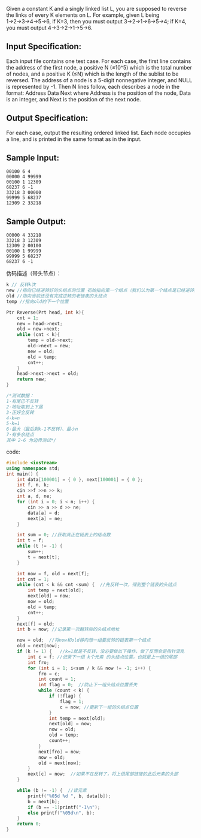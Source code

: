 Given a constant K and a singly linked list L, you are supposed to reverse the links of every K elements on L.
For example, given L being 1→2→3→4→5→6, if K=3, then you must output 3→2→1→6→5→4; if K=4, you must output 4→3→2→1→5→6.

## Input Specification:
Each input file contains one test case. For each case, the first line contains the address of the first node, 
a positive N (≤10^5) which is the total number of nodes, and a positive K (≤N) which is the length of the sublist to be reversed. 
The address of a node is a 5-digit nonnegative integer, and NULL is represented by -1.
Then N lines follow, each describes a node in the format:
Address Data Next
where Address is the position of the node, Data is an integer, and Next is the position of the next node.

## Output Specification:
For each case, output the resulting ordered linked list. Each node occupies a line, and is printed in the same format as in the input.

## Sample Input:
```
00100 6 4
00000 4 99999
00100 1 12309
68237 6 -1
33218 3 00000
99999 5 68237
12309 2 33218
```

## Sample Output:
```
00000 4 33218
33218 3 12309
12309 2 00100
00100 1 99999
99999 5 68237
68237 6 -1
```
伪码描述（带头节点）：
```c
k // 反转k次
new //指向已经逆转好的头结点的位置 初始指向第一个结点（我们认为第一个结点是已经逆转好的）
old //指向当前还没有完成逆转的老链表的头结点
temp //指向old的下一个位置

Ptr Reverse(Prt head, int k){
    cnt = 1;
    new = head->next;
    old = new->next;
    while (cnt < k){
		temp = old->next;
        old->next = new;
        new = old;
        old = temp;
        cnt++;
    }
    head->next->next = old;
    return new;
}

/*测试数据：
1·有尾巴不反转 
2·地址取到上下届
3·正好全反转
4·k=n
5·k=1
6·最大（最后剩k-1不反转）、最小n
7·有多余结点
其中 2-6 为边界测试*/
```


code:
```c++
#include <iostream>
using namespace std;
int main() {
	int data[100001] = { 0 }, next[100001] = { 0 };
	int f, n, k;
	cin >>f >>n >> k;
	int a, d, ne;
	for (int i = 0; i < n; i++) {
		cin >> a >> d >> ne;
		data[a] = d;
		next[a] = ne;
	}

	int sum = 0; //获取真正在链表上的结点数
	int t = f;
	while (t != -1) {
		sum++;
		t = next[t];
	}

	int now = f, old = next[f];
	int cnt = 1;
	while (cnt < k && cnt <sum) {  //先反转一次，得到整个链表的头结点
		int temp = next[old];
		next[old] = now;
		now = old;
		old = temp;
		cnt++;
	}
	next[f] = old;  
	int b = now; //记录第一次翻转后的头结点地址

	now = old;  //将now和old移向想一组要反转的链表第一个结点
	old = next[now];
	if (k != 1) {   //k=1就是不反转，没必要做以下操作，做了反而会是指针混乱
		int c = f; //记录下一组 k个元素 的头结点位置，也就是上一组的尾部
		int fro;
		for (int i = 1; i<sum / k && now != -1; i++) {
			fro = c;
			int count = 1;
			int flag = 0;  //防止下一组头结点位置丢失
			while (count < k) {
				if (!flag) {
					flag = 1;
					c = now; //更新下一组的头结点位置
				}
				int temp = next[old];
				next[old] = now;
				now = old;
				old = temp;
				count++;
			}
			next[fro] = now;
			now = old;
			old = next[now];
		}
		next[c] = now;  //如果不在反转了，将上组尾部链接的此后元素的头部
	}

	while (b != -1) {  //读元素
		printf("%05d %d ", b, data[b]);
		b = next[b];
		if (b == -1)printf("-1\n");
		else printf("%05d\n", b);
	}
	return 0;
}
```
